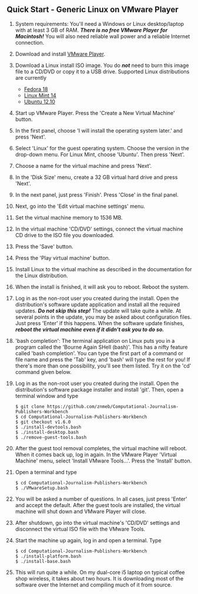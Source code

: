 ## Quick Start - Generic Linux on VMware Player

1. System requirements: You'll need a Windows or Linux desktop/laptop with at least 3 GB of RAM. ***There is no free VMware Player for Macintosh!*** You will also need reliable wall power and a reliable Internet connection.
1. Download and install [VMware Player](http://www.vmware.com/products/player/).
1. Download a Linux install ISO image. You do ***not*** need to burn this image file to a CD/DVD or copy it to a USB drive. Supported Linux distributions are currently
    * [Fedora 18](https://fedoraproject.org/en/get-fedora)<br>
    * [Linux Mint 14](http://www.linuxmint.com/download.php)<br>
    * [Ubuntu 12.10](http://www.ubuntu.com/download)<br>
1. Start up VMware Player. Press the 'Create a New Virtual Machine' button.
1. In the first panel, choose 'I will install the operating system later.' and press 'Next'.
1. Select 'Linux' for the guest operating system. Choose the version in the drop-down menu. For Linux Mint, choose 'Ubuntu'. Then press 'Next'.
1. Choose a name for the virtual machine and press 'Next'.
1. In the 'Disk Size' menu, create a 32 GB virtual hard drive and press 'Next'.
1. In the next panel, just press 'Finish'. Press 'Close' in the final panel.
1. Next, go into the 'Edit virtual machine settings' menu.
1. Set the virtual machine memory to 1536 MB.
1. In the virtual machine 'CD/DVD' settings, connect the virtual machine CD drive to the ISO file you downloaded.
1. Press the 'Save' button.
1. Press the 'Play virtual machine' button.
1. Install Linux to the virtual machine as described in the documentation for the Linux distribution.
1. When the install is finished, it will ask you to reboot. Reboot the system.
1. Log in as the non-root user you created during the install. Open the distribution's software update application and install all the required updates. ***Do not skip this step!*** The update will take quite a while. At several points in the update, you may be asked about configuration files. Just press 'Enter' if this happens. When the software update finishes, ***reboot the virtual machine even if it didn't ask you to do so.***
1. 'bash completion': The terminal application on Linux puts you in a program called the 'Bourne Again SHell (bash)'. This has a nifty feature called 'bash completion'. You can type the first part of a command or file name and press the 'Tab' key, and 'bash' will type the rest for you! If there's more than one possibility, you'll see them listed. Try it on the 'cd' command given below.
1. Log in as the non-root user you created during the install. Open the distribution's software package installer and install 'git'. Then, open a terminal window and type

    ```
    $ git clone https://github.com/znmeb/Computational-Journalism-Publishers-Workbench  
    $ cd Computational-Journalism-Publishers-Workbench  
    $ git checkout v1.6.0
    $ ./install-devtools.bash
    $ ./install-desktop.bash
    $ ./remove-guest-tools.bash
    ```
1. After the guest tool removal completes, the virtual machine will reboot. When it comes back up, log in again. In the VMware Player 'Virtual Machine' menu, select 'Install VMware Tools...'. Press the 'Install' button.
1. Open a terminal and type

    ```
    $ cd Computational-Journalism-Publishers-Workbench  
    $ ./VMwareSetup.bash
    ```
1. You will be asked a number of questions. In all cases, just press 'Enter' and accept the default. After the guest tools are installed, the virtual machine will shut down and VMware Player will close.
1. After shutdown, go into the virtual machine's 'CD/DVD' settings and disconnect the virtual ISO file with the VMware Tools.
1. Start the machine up again, log in and open a terminal. Type

    ```
    $ cd Computational-Journalism-Publishers-Workbench  
    $ ./install-platform.bash  
    $ ./install-base.bash
    ```
1. This will run quite a while. On my dual-core i5 laptop on typical coffee shop wireless, it takes about two hours. It is downloading most of the software over the Internet and compiling much of it from source.
